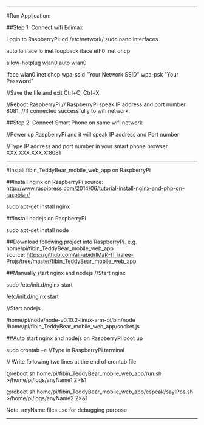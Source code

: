 
***************************************************************************
#Run Application:

##Step 1: Connect wifi Edimax

Login to RaspberryPi:
cd /etc/network/ sudo nano interfaces

auto lo
iface lo inet loopback
iface eth0 inet dhcp

allow-hotplug wlan0
auto wlan0

iface wlan0 inet dhcp
   wpa-ssid "Your Network SSID"
   wpa-psk "Your Password"


//Save the file and exit 
Ctrl+O, Ctrl+X.         

//Reboot RaspberryPi
// RaspberryPi speak IP address and port number 8081,
//if connected successfully to wifi network.


##Step 2: Connect Smart Phone on same wifi network

//Power up RaspberryPi and it will speak IP address and Port number 

//Type IP address and port number in your smart phone browser
    XXX.XXX.XXX.X:8081

****************************************************************************


#Install fibin_TeddyBear_mobile_web_app on RaspberryPi

##Install nginx on RaspberryPi
source: http://www.raspipress.com/2014/06/tutorial-install-nginx-and-php-on-raspbian/

sudo apt-get install nginx


##Install nodejs on RaspberryPi

sudo apt-get install node


##Download following project into RaspberryPi.  e.g. home/pi/fibin_TeddyBear_mobile_web_app  
source: https://github.com/ali-abid/IMaR-ITTralee-Projs/tree/master/fibin_TeddyBear_mobile_web_app 


##Manually start nginx and nodejs
//Start nginx

sudo /etc/init.d/nginx start  




/etc/init.d/nginx start

//Start nodejs

/home/pi/node/node-v0.10.2-linux-arm-pi/bin/node  /home/pi/fibin_TeddyBear_mobile_web_app/socket.js

##Auto start nginx and nodejs on RaspberryPi boot up

sudo crontab –e  //Type in RaspberryPi terminal


// Write following two lines at the end of crontab file

@reboot sh home/pi/fibin_TeddyBear_mobile_web_app/run.sh  >/home/pi/logs/anyName1  2>&1 

@reboot sh home/pi/fibin_TeddyBear_mobile_web_app/espeak/sayIPbs.sh  >/home/pi/logs/anyName2  2>&1 

Note: anyName files use for debugging purpose

********************************************************************************************